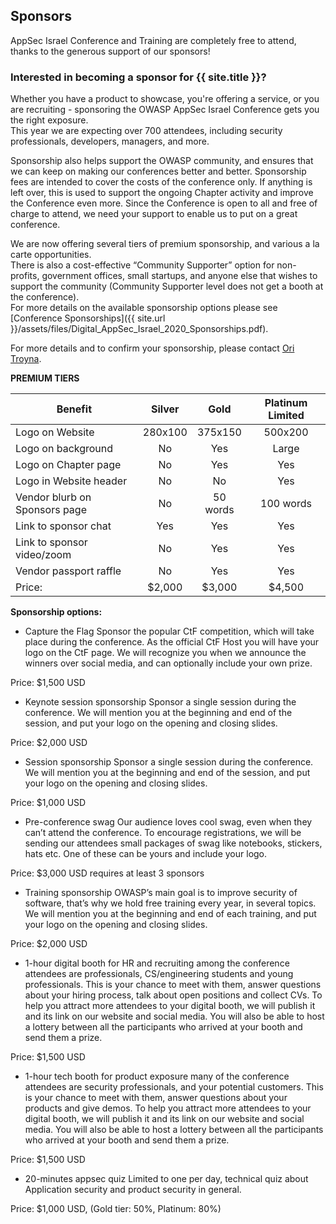 ---
---

## Sponsors

AppSec Israel Conference and Training are completely free to attend, thanks to the generous support of our sponsors!   


### Interested in becoming a sponsor for {{ site.title }}? 

Whether you have a product to showcase, you're offering a service, or you are recruiting - sponsoring the OWASP AppSec Israel Conference gets you the right exposure.   
This year we are expecting over 700 attendees, including security professionals, developers, managers, and more.

Sponsorship also helps support the OWASP community, and ensures that we can keep on making our conferences better and better. Sponsorship fees are intended to cover the costs of the conference only. If anything is left over, this is used to support the ongoing Chapter activity and improve the Conference even more. Since the Conference is open to all and free of charge to attend, we need your support to enable us to put on a great conference.

We are now offering several tiers of premium sponsorship, and various a la carte opportunities.   
There is also a cost-effective “Community Supporter” option for non-profits, government offices, small startups, and anyone else that wishes to support the community (Community Supporter level does not get a booth at the conference).  
For more details on the available sponsorship options please see [Conference Sponsorships]({{ site.url }}/assets/files/Digital_AppSec_Israel_2020_Sponsorships.pdf).  

For more details and to confirm your sponsorship, please contact [Ori Troyna](mailto:ori.troyna@owasp.org).   

**PREMIUM TIERS**

| Benefit | Silver | Gold | Platinum Limited |
| ------------------- |:----------------------:|:---------------:|:--------------:|
|Logo on Website|   280x100|    375x150|    500x200|
|Logo on background|    No| Yes|    Large|
|Logo on Chapter page|  No| Yes|    Yes|
|Logo in Website header|    No| No| Yes|
|Vendor blurb on Sponsors page| No| 50 words|   100 words|
|Link to sponsor chat|  Yes|    Yes|    Yes|
|Link to sponsor video/zoom|    No| Yes|    Yes|
|Vendor passport raffle|    No| Yes|    Yes|
|Price:|    $2,000|     $3,000|     $4,500 |


**Sponsorship options:**


* Capture the Flag
Sponsor the popular CtF competition, which will take place during the conference. As the official CtF Host you will have your logo on the CtF page. We will recognize you when we announce the winners over social media, and can optionally include your own prize. 

Price: $1,500 USD

* Keynote session sponsorship
Sponsor a single session during the conference. We will mention you at the beginning and end of the session, and put your logo on the opening and closing slides.

Price: $2,000 USD

* Session sponsorship
Sponsor a single session during the conference. We will mention you at the beginning and end of the session, and put your logo on the opening and closing slides.

Price: $1,000 USD

* Pre-conference swag
 Our audience loves cool swag, even when they can’t attend the conference. To encourage registrations, we will be sending our attendees small packages of swag like notebooks, stickers, hats etc. One of these can be yours and include your logo.

Price: $3,000 USD requires at least 3 sponsors

* Training sponsorship
OWASP’s main goal is to improve security of software, that’s why we hold free training every year, in several topics. We will mention you at the beginning and end of each training, and put your logo on the opening and closing slides.

Price: $2,000 USD

* 1-hour digital booth for HR and recruiting
among the conference attendees are professionals, CS/engineering students and young professionals. This is your chance to meet with them, answer questions about your hiring process, talk about open positions and collect CVs. To help you attract more attendees to your digital booth, we will publish it and its link on our website and social media. You will also be able to host a lottery between all the participants who arrived at your booth and send them a prize.

Price: $1,500 USD

* 1-hour tech booth for product exposure
many of the conference attendees are security professionals, and your potential customers. This is your chance to meet with them, answer questions about your products and give demos. To help you attract more attendees to your digital booth, we will publish it and its link on our website and social media. You will also be able to host a lottery between all the participants who arrived at your booth and send them a prize.

Price: $1,500 USD

* 20-minutes appsec quiz
Limited to one per day, technical quiz about Application security and product security in general. 

Price: $1,000 USD, (Gold tier: 50%, Platinum: 80%)

